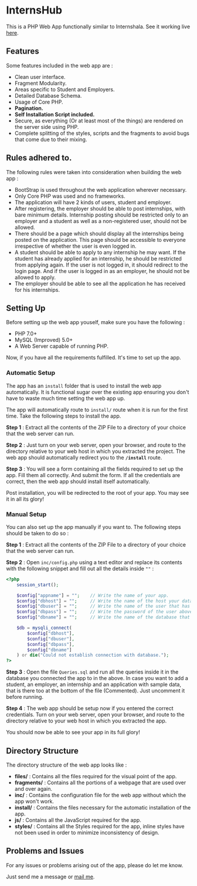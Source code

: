 # InternsHub

This is a PHP Web App functionally similar to Internshala.
See it working live [here](http://internshub.rf.gd/).

## Features

Some features included in the web app are : 

- Clean user interface.
- Fragment Modularity.
- Areas specific to Student and Employers.
- Detailed Database Schema.
- Usage of Core PHP.
- **Pagination.**
- **Self Installation Script included.**
- Secure, as everything (Or at least most of the things) are rendered on the server side using PHP.
- Complete splitting of the styles, scripts and the fragments to avoid bugs that come due to their mixing.

## Rules adhered to.

The following rules were taken into consideration when building the web app : 

- BootStrap is used throughout the web application wherever necessary.
- Only Core PHP was used and no frameworks.
- The application will have 2 kinds of users, student and employer.
- After registering, the employer should be able to post internships, with bare minimum details. Internship posting should be restricted only to an employer and a student as well as a non-registered user, should not be allowed.
- There should be a page which should display all the internships being posted on the application. This page should be accessible to everyone irrespective of whether the user is even logged in.
- A student should be able to apply to any internship he may want. If the student has already applied for an internship, he should be restricted from applying again. If the user is not logged in, it should redirect to the login page. And if the user is logged in as an employer, he should not be allowed to apply.
- The employer should be able to see all the application he has received for his internships.

## Setting Up

Before setting up the web app youself, make sure you have the following : 

- PHP 7.0+
- MySQL (Improved) 5.0+
- A Web Server capable of running PHP.

Now, if you have all the requirements fulfilled. It's time to set up the app.

### Automatic Setup

The app has an `install` folder that is used to install the web app automatically. It is functional sugar over the existing app ensuring you don't have to waste much time setting the web app up.

The app will automatically route to `install/` route when it is run for the first time. Take the following steps to install the app.

**Step 1** : Extract all the contents of the ZIP File to a directory of your choice that the web server can run.

**Step 2** : Just turn on your web server, open your browser, and route to the directory relative to your web host in which you extracted the project. The web app should automatically redirect you to the **`/install`** route.

**Step 3** : You will see a form containing all the fields required to set up the app. Fill them all correctly. And submit the form. If all the credentials are correct, then the web app should install itself automatically.

Post installation, you will be redirected to the root of your app. You may see it in all its glory!

### Manual Setup

You can also set up the app manually if you want to. The following steps should be taken to do so : 

**Step 1** : Extract all the contents of the ZIP File to a directory of your choice that the web server can run.

**Step 2** : Open `inc/config.php` using a text editor and replace its contents with the following snippet and fill out all the details inside `""` :

```php
<?php
	session_start();

	$config["appname"] = "";	// Write the name of your app.
	$config["dbhost"] = "";		// Write the name of the host your database is hosted on.
	$config["dbuser"] = "";		// Write the name of the user that has access to your database.
	$config["dbpass"] = "";		// Write the password of the user above.
	$config["dbname"] = "";		// Write the name of the database that needs to be connected.

	$db = mysqli_connect(
		$config["dbhost"],
		$config["dbuser"],
		$config["dbpass"],
		$config["dbname"]
	) or die("Could not establish connection with database.");
?>
```

**Step 3** : Open the file `Queries.sql` and run all the queries inside it in the database you connected the app to in the above. In case you want to add a student, an employer, an internship and an application with sample data, that is there too at the bottom of the file (Commented). Just uncomment it before running.

**Step 4** : The web app should be setup now if you entered the correct credentials. Turn on your web server, open your browser, and route to the directory relative to your web host in which you extracted the app.

You should now be able to see your app in its full glory!

## Directory Structure

The directory structure of the web app looks like : 

- **files/** : Contains all the files required for the visual point of the app.
- **fragments/** : Contains all the portions of a webpage that are used over and over again.
- **inc/** : Contains the configuration file for the web app without which the app won't work.
- **install/** : Contains the files necessary for the automatic installation of the app.
- **js/** : Contains all the JavaScript required for the app.
- **styles/** : Contains all the Styles required for the app, inline styles have not been used in order to minimize inconsistency of design.

## Problems and Issues

For any issues or problems arising out of the app, please do let me know.

Just send me a message or [mail me](mailto:devesh2027@gmail.com).